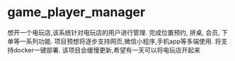 # game_player_manager
想开一个电玩店,该系统针对电玩店的用户进行管理. 完成位置预约, 拼桌, 会员, 下单等一系列功能. 项目预想将逐步支持网页,微信小程序,手机app等多端使用. 将支持docker一键部署. 该项目会缓慢更新,希望有一天可以将电玩店开起来
